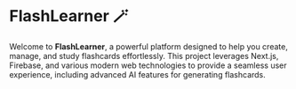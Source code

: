 # FlashLearner 🪄

Welcome to **FlashLearner**, a powerful platform designed to help you create, manage, and study flashcards effortlessly. This project leverages Next.js, Firebase, and various modern web technologies to provide a seamless user experience, including advanced AI features for generating flashcards.
